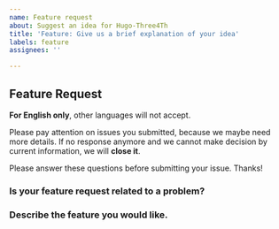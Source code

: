 ```yaml
---
name: Feature request
about: Suggest an idea for Hugo-Three4Th
title: 'Feature: Give us a brief explanation of your idea'
labels: feature
assignees: ''

---
```


## Feature Request

**For English only**, other languages will not accept.

Please pay attention on issues you submitted, because we maybe need more details. 
If no response anymore and we cannot make decision by current information, we will **close it**.

Please answer these questions before submitting your issue. Thanks!

### Is your feature request related to a problem?

### Describe the feature you would like.
